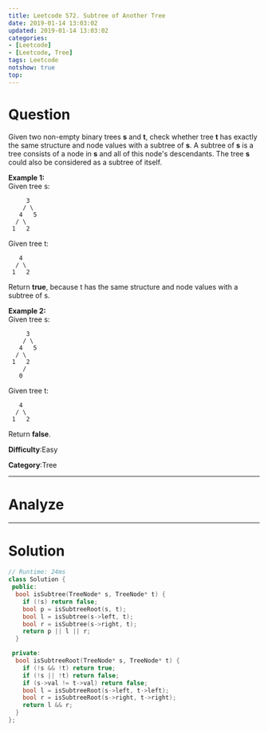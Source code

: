 ```yaml
---
title: Leetcode 572. Subtree of Another Tree
date: 2019-01-14 13:03:02
updated: 2019-01-14 13:03:02
categories: 
- [Leetcode]
- [Leetcode, Tree]
tags: Leetcode
notshow: true
top:
---
```


# Question

Given two non-empty binary trees  **s**  and  **t**, check whether tree  **t**  has exactly the same structure and node values with a subtree of  **s**. A subtree of  **s**  is a tree consists of a node in  **s**  and all of this node's descendants. The tree  **s**  could also be considered as a subtree of itself.

**Example 1:**  
Given tree s:

```
     3
    / \
   4   5
  / \
 1   2
```

Given tree t:

```
   4 
  / \
 1   2

```

Return **true**, because t has the same structure and node values with a subtree of s.

**Example 2:**  
Given tree s:

```
     3
    / \
   4   5
  / \
 1   2
    /
   0
```

Given tree t:

```
   4
  / \
 1   2
```

Return **false**.

**Difficulty**:Easy

**Category**:Tree

<!-- more -->

------------

# Analyze

------------

# Solution

```cpp
// Runtime: 24ms
class Solution {
 public:
  bool isSubtree(TreeNode* s, TreeNode* t) {
    if (!s) return false;
    bool p = isSubtreeRoot(s, t);
    bool l = isSubtree(s->left, t);
    bool r = isSubtree(s->right, t);
    return p || l || r;
  }

 private:
  bool isSubtreeRoot(TreeNode* s, TreeNode* t) {
    if (!s && !t) return true;
    if (!s || !t) return false;
    if (s->val != t->val) return false;
    bool l = isSubtreeRoot(s->left, t->left);
    bool r = isSubtreeRoot(s->right, t->right);
    return l && r;
  }
};
```


